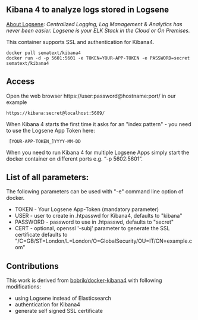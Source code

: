 ## Kibana 4 to analyze logs stored in Logsene

[About Logsene](http://www.sematext.com/logsene): *Centralized Logging, Log Management & Analytics has never been easier. Logsene is your ELK Stack in the Cloud or On Premises.*

This container supports SSL and authentication for Kibana4.

```
docker pull sematext/kibana4
docker run -d -p 5601:5601 -e TOKEN=YOUR-APP-TOKEN -e PASSWORD=secret sematext/kibana4
```
## Access
Open the web browser https://user:password@hostname:port/ in our example

```
https://kibana:secret@localhost:5609/
```

When Kibana 4 starts the first time it asks for an "index pattern" - you need to use the Logsene App Token here:
```
 [YOUR-APP-TOKEN_]YYYY-MM-DD 
```

When you need to run Kibana 4 for multiple Logsene Apps simply start the docker container on different ports e.g. “-p 5602:5601”.

## List of all parameters:
The following parameters can be used with "-e" command line option of docker. 

- TOKEN - Your Logsene App-Token (mandatory parameter)
- USER - user to create in .htpasswd for Kibana4, defaults to "kibana"
- PASSWORD - password to use in .htpasswd, defaults to "secret"
- CERT - optional, openssl '-subj' parameter to generate the SSL certificate defaults to "/C=GB/ST=London/L=London/O=GlobalSecurity/OU=IT/CN=example.com"

## Contributions
This work is derived from [bobrik/docker-kibana4](https://github.com/bobrik/docker-kibana4) with following modifications:
- using Logsene instead of Elasticsearch
- authentication for Kibana4 
- generate self signed SSL certificate



